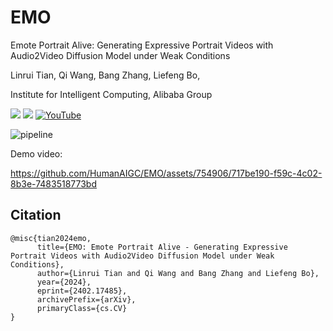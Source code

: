# EMO
Emote Portrait Alive: Generating Expressive Portrait Videos with Audio2Video Diffusion Model under Weak Conditions

Linrui Tian, Qi Wang, Bang Zhang, Liefeng Bo,

Institute for Intelligent Computing, Alibaba Group

<a href='https://humanaigc.github.io/emote-portrait-alive/'><img src='https://img.shields.io/badge/Project-Page-Green'></a>
<a href='https://arxiv.org/abs/2402.17485'><img src='https://img.shields.io/badge/Paper-Arxiv-red'></a>
[![YouTube](https://badges.aleen42.com/src/youtube.svg)](https://youtu.be/VlJ71kzcn9Y)

![pipeline](content/intro.png)

Demo video:

https://github.com/HumanAIGC/EMO/assets/754906/717be190-f59c-4c02-8b3e-7483518773bd
 
## Citation
```
@misc{tian2024emo,
      title={EMO: Emote Portrait Alive - Generating Expressive Portrait Videos with Audio2Video Diffusion Model under Weak Conditions}, 
      author={Linrui Tian and Qi Wang and Bang Zhang and Liefeng Bo},
      year={2024},
      eprint={2402.17485},
      archivePrefix={arXiv},
      primaryClass={cs.CV}
}
```







